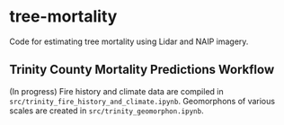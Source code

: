 # tree-mortality
Code for estimating tree mortality using Lidar and NAIP imagery.

## Trinity County Mortality Predictions Workflow
(In progress)
Fire history and climate data are compiled in `src/trinity_fire_history_and_climate.ipynb`.
Geomorphons of various scales are created in `src/trinity_geomorphon.ipynb`.


